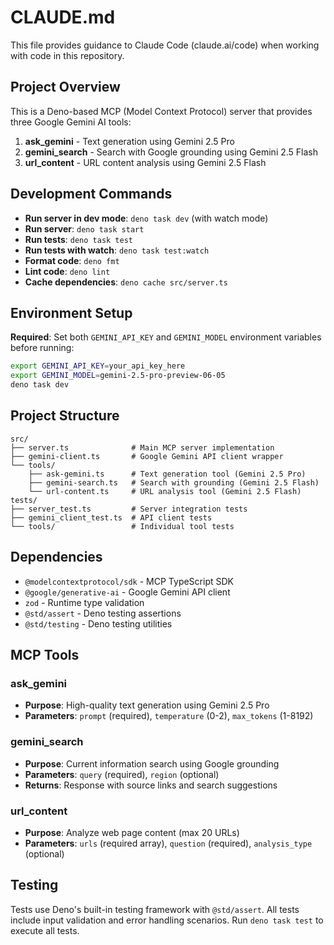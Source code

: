 # CLAUDE.md

This file provides guidance to Claude Code (claude.ai/code) when working with
code in this repository.

## Project Overview

This is a Deno-based MCP (Model Context Protocol) server that provides three
Google Gemini AI tools:

1. **ask_gemini** - Text generation using Gemini 2.5 Pro
2. **gemini_search** - Search with Google grounding using Gemini 2.5 Flash
3. **url_content** - URL content analysis using Gemini 2.5 Flash

## Development Commands

- **Run server in dev mode**: `deno task dev` (with watch mode)
- **Run server**: `deno task start`
- **Run tests**: `deno task test`
- **Run tests with watch**: `deno task test:watch`
- **Format code**: `deno fmt`
- **Lint code**: `deno lint`
- **Cache dependencies**: `deno cache src/server.ts`

## Environment Setup

**Required**: Set both `GEMINI_API_KEY` and `GEMINI_MODEL` environment variables before running:

```bash
export GEMINI_API_KEY=your_api_key_here
export GEMINI_MODEL=gemini-2.5-pro-preview-06-05
deno task dev
```

## Project Structure

```
src/
├── server.ts              # Main MCP server implementation
├── gemini-client.ts       # Google Gemini API client wrapper
└── tools/
    ├── ask-gemini.ts      # Text generation tool (Gemini 2.5 Pro)
    ├── gemini-search.ts   # Search with grounding (Gemini 2.5 Flash)
    └── url-content.ts     # URL analysis tool (Gemini 2.5 Flash)
tests/
├── server_test.ts         # Server integration tests
├── gemini_client_test.ts  # API client tests
└── tools/                 # Individual tool tests
```

## Dependencies

- `@modelcontextprotocol/sdk` - MCP TypeScript SDK
- `@google/generative-ai` - Google Gemini API client
- `zod` - Runtime type validation
- `@std/assert` - Deno testing assertions
- `@std/testing` - Deno testing utilities

## MCP Tools

### ask_gemini

- **Purpose**: High-quality text generation using Gemini 2.5 Pro
- **Parameters**: `prompt` (required), `temperature` (0-2), `max_tokens`
  (1-8192)

### gemini_search

- **Purpose**: Current information search using Google grounding
- **Parameters**: `query` (required), `region` (optional)
- **Returns**: Response with source links and search suggestions

### url_content

- **Purpose**: Analyze web page content (max 20 URLs)
- **Parameters**: `urls` (required array), `question` (required),
  `analysis_type` (optional)

## Testing

Tests use Deno's built-in testing framework with `@std/assert`. All tests
include input validation and error handling scenarios. Run `deno task test` to
execute all tests.
